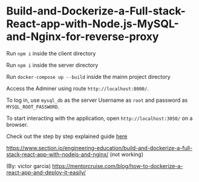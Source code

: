 # Build-and-Dockerize-a-Full-stack-React-app-with-Node.js-MySQL-and-Nginx-for-reverse-proxy

Run `npm i` inside the client directory

Run `npm i` inside the server directory

Run `docker-compose up --build` inside the mainn project directory

Access the Adminer using route `http://localhost:8000/`.


To log in, use `mysql_db` as the server Username as `root` and password as `MYSQL_ROOT_PASSWORD`.

To start interacting with the application, open `http://localhost:3050/` on a browser.

Check out the step by step explained guide [here](https://www.section.io/engineering-education/build-and-dockerize-a-full-stack-react-app-with-nodejs-and-nginx/)

https://www.section.io/engineering-education/build-and-dockerize-a-full-stack-react-app-with-nodejs-and-nginx/ (not working)

(By: victor garcia)
https://mentorcruise.com/blog/how-to-dockerize-a-react-app-and-deploy-it-easily/ 
